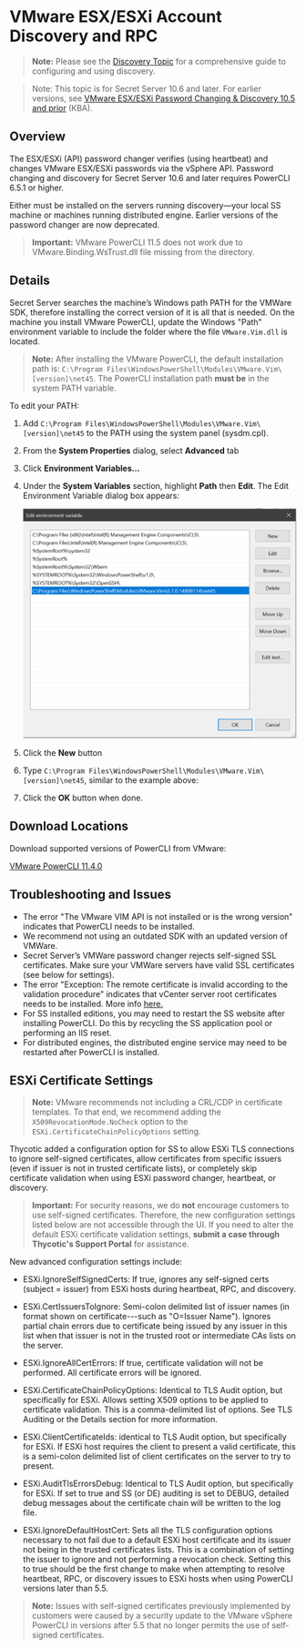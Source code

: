 [title]: # "VMware ESX/ESXi Account Discovery"
[tags]: # "Account Discovery, VM"
[priority]: # "1000"

# VMware ESX/ESXi Account Discovery and RPC

> **Note:** Please see the [Discovery Topic](../index.md) for a comprehensive guide to configuring and using discovery.

> Note: This topic is for Secret Server 10.6 and later. For earlier versions, see [VMware ESX/ESXi Password Changing & Discovery 10.5 and prior](https://thycotic.force.com/support/s/article/SS-NTC-EXT-VMware-ESX-ESXi-Password-Changing-10-6) (KBA).

## Overview 

The ESX/ESXi (API) password changer verifies (using heartbeat) and changes VMware ESX/ESXi passwords via the vSphere API. Password changing and discovery for Secret Server 10.6 and later requires PowerCLI 6.5.1 or higher.

Either must be installed on the servers running discovery—your local SS machine or machines running distributed engine. Earlier versions of the password changer are now deprecated.

> **Important:** VMware PowerCLI 11.5 does not work due to VMware.Binding.WsTrust.dll file missing from the directory.

## Details


Secret Server searches the machine’s Windows path PATH for the VMWare SDK, therefore installing the correct version of it is all that is needed. On the machine you install VMware PowerCLI, update the Windows "Path" environment variable to include the folder where the file `VMware.Vim.dll` is located.

> **Note:** After installing the VMware PowerCLI, the default installation path is: `C:\Program Files\WindowsPowerShell\Modules\VMware.Vim\[version]\net45`. The PowerCLI installation path **must be** in the system PATH variable.

 To edit your PATH:

1. Add `C:\Program Files\WindowsPowerShell\Modules\VMware.Vim\[version]\net45` to the PATH using the system panel (sysdm.cpl).

2. From the **System Properties** dialog, select **Advanced** tab
2. Click **Environment Variables…**

3. Under the **System Variables** section, highlight **Path** then **Edit**. The Edit Environment Variable dialog box appears:

   ![User-added image](images/clip_image002.png)

4. Click the **New** button
4. Type `C:\Program Files\WindowsPowerShell\Modules\VMware.Vim\[version]\net45`, similar to the example above:
4. Click the **OK** button when done. 

## Download Locations

Download supported versions of PowerCLI from VMware:

[VMware PowerCLI 11.4.0](https://code.vmware.com/web/tool/11.4.0/vmware-powercli)

## Troubleshooting and Issues

- The error "The VMware VIM API is not installed or is the wrong version" indicates that PowerCLI needs to be installed.
- We recommend not using an outdated SDK with an updated version of VMWare.
- Secret Server’s VMWare password changer rejects self-signed SSL certificates. Make sure your VMWare servers have valid SSL certificates (see below for settings).
- The error "Exception: The remote certificate is invalid according to the validation procedure" indicates that vCenter server root certificates needs to be installed. More info [here.](https://kb.vmware.com/s/article/2108294)
- For SS installed editions, you may need to restart the SS website after installing PowerCLI. Do this by recycling the SS application pool or performing an IIS reset.
- For distributed engines, the distributed engine service may need to be restarted after PowerCLI is installed.

## ESXi Certificate Settings

> **Note:** VMware recommends not including a CRL/CDP in certificate templates. To that end, we recommend adding the `X509RevocationMode.NoCheck` option to the `ESXi.CertificateChainPolicyOptions` setting.

Thycotic added a configuration option for SS to allow ESXi TLS connections to ignore self-signed certificates, allow certificates from specific issuers (even if issuer is not in trusted certificate lists), or completely skip certificate validation when using ESXi password changer, heartbeat, or discovery.

> **Important:** For security reasons, we do **not** encourage customers to use self-signed certificates. Therefore, the new configuration settings listed below are not accessible through the UI. If you need to alter the default ESXi certificate validation settings, **submit a case through Thycotic's Support Portal** for assistance.

New advanced configuration settings include:

- ESXi.IgnoreSelfSignedCerts: If true, ignores any self-signed certs (subject = issuer) from ESXi hosts during heartbeat, RPC, and discovery.

- ESXi.CertIssuersToIgnore: Semi-colon delimited list of issuer names (in format shown on certificate---such as "O=Issuer Name"). Ignores partial chain errors due to certificate being issued by any issuer in this list when that issuer is not in the trusted root or intermediate CAs lists on the server.

- ESXi.IgnoreAllCertErrors: If true, certificate validation will not be performed. All certificate errors will be ignored.

- ESXi.CertificateChainPolicyOptions: Identical to TLS Audit option, but specifically for ESXi. Allows setting X509 options to be applied to certificate validation. This is a comma-delimited list of options. See TLS Auditing or the Details section for more information.

- ESXi.ClientCertificateIds: identical to TLS Audit option, but specifically for ESXi. If ESXi host requires the client to present a valid certificate, this is a semi-colon delimited list of client certificates on the server to try to present.

- ESXi.AuditTlsErrorsDebug: Identical to TLS Audit option, but specifically for ESXi. If set to true and SS (or DE) auditing is set to DEBUG, detailed debug messages about the certificate chain will be written to the log file.

- ESXi.IgnoreDefaultHostCert: Sets all the TLS configuration options necessary to not fail due to a default ESXi host certificate and its issuer not being in the trusted certificates lists. This is a combination of setting the issuer to ignore and not performing a revocation check. Setting this to true should be the first change to make when attempting to resolve heartbeat, RPC, or discovery issues to ESXi hosts when using PowerCLI versions later than 5.5.

> **Note:** Issues with self-signed certificates previously implemented by customers were caused by a security update to the VMware vSphere PowerCLI in versions after 5.5 that no longer permits the use of self-signed certificates.





